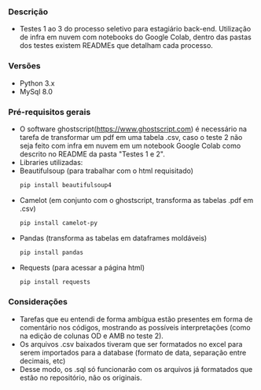 ### Descrição
* Testes 1 ao 3 do processo seletivo para estagiário back-end. Utilização de infra em nuvem com notebooks do Google Colab, dentro das pastas dos testes existem READMEs que detalham cada processo.


### Versões
* Python 3.x
* MySql 8.0

### Pré-requisitos gerais
* O software ghostscript(https://www.ghostscript.com) é necessário na tarefa de transformar um pdf em uma tabela .csv, caso o teste 2 não seja feito com infra em nuvem em um notebook Google Colab como descrito no README da pasta "Testes 1 e 2".
* Libraries utilizadas:
* Beautifulsoup (para trabalhar com o html requisitado)
  ```sh
  pip install beautifulsoup4
  ```
* Camelot (em conjunto com o ghostscript, transforma as tabelas .pdf em .csv)
  ```sh
  pip install camelot-py
  ```
* Pandas (transforma as tabelas em dataframes moldáveis)
  ```sh
  pip install pandas
  ```
* Requests (para acessar a página html)
  ```sh
  pip install requests
  ```
### Considerações
* Tarefas que eu entendi de forma ambígua estão presentes em forma de comentário nos códigos, mostrando as possíveis interpretações (como na edição de colunas OD e AMB no teste 2).
* Os arquivos .csv baixados tiveram que ser formatados no excel para serem importados para a database (formato de data, separação entre decimais, etc)
* Desse modo, os .sql só funcionarão com os arquivos já formatados que estão no repositório, não os originais.
  
